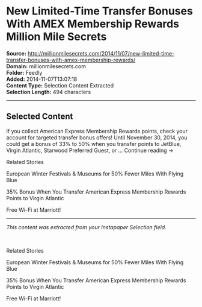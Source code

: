 # New Limited-Time Transfer Bonuses With AMEX Membership Rewards Million Mile Secrets

**Source:** http://millionmilesecrets.com/2014/11/07/new-limited-time-transfer-bonuses-with-amex-membership-rewards/  
**Domain:** millionmilesecrets.com  
**Folder:** Feedly  
**Added:** 2014-11-07T13:07:18  
**Content Type:** Selection Content Extracted  
**Selection Length:** 494 characters  


---

## Selected Content

If you collect American Express Membership Rewards points, check your account for targeted transfer bonus offers! Until November 30, 2014, you could get a bonus of 33% to 50% when you transfer points to JetBlue, Virgin Atlantic, Starwood Preferred Guest, or … Continue reading →

Related Stories

European Winter Festivals & Museums for 50% Fewer Miles With Flying Blue

35% Bonus When You Transfer American Express Membership Rewards Points to Virgin Atlantic

Free Wi-Fi at Marriott!

---

*This content was extracted from your Instapaper Selection field.*

       

Related Stories

European Winter Festivals & Museums for 50% Fewer Miles With Flying Blue

35% Bonus When You Transfer American Express Membership Rewards Points to Virgin Atlantic

Free Wi-Fi at Marriott!
